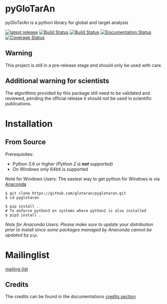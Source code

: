# pyGloTarAn

pyGloTarAn is a python library for global and target analysis 

[![latest release](https://pypip.in/version/glotaran/badge.svg)](https://pypi.org/project/glotaran/)
[![Build Status](https://travis-ci.org/glotaran/pyglotaran.svg?branch=master)](https://travis-ci.org/glotaran/glotaran)
[![Build Status](https://ci.appveyor.com/api/projects/status/github/glotaran/glotaran?branch=master&svg=true)](https://ci.appveyor.com/project/glotaran/glotaran?branch=master)
[![Documentation Status](https://readthedocs.org/projects/glotaran/badge/?version=latest)](https://glotaran.readthedocs.io/en/latest/?badge=latest)
[![Coverage Status](https://coveralls.io/repos/github/glotaran/glotaran/badge.svg?branch=master)](https://coveralls.io/github/glotaran/glotaran?branch=master)


## Warning
This project is still in a pre-release stage and should only be used with care.

## Additional warning for scientists
The algorithms provided by this package still need to be validated and reviewed, pending the official release it should not be used in scientific publications.

# Installation


## From Source

Prerequisites:

* Python 3.6 or higher *(Python 2 is __not__ supported)*
* On Windows only 64bit is supported

Note for Windows Users: The easiest way to get python for Windows is via [Anaconda](https://www.anaconda.com/)

```
$ git clone https://github.com/glotaran/pyglotaran.git
$ cd pyglotaran

$ pip install .
# To enforce python3 on systems where python2 is also installed
$ pip3 install .

```

*Note for Anaconda Users: Please make sure to update your distribution prior to install since some packages managed by Anaconda cannot be updated by `pip`.*

# Mailinglist

[mailing-list](https://groups.google.com/forum/#!forum/glotaran)

## Credits

The credits can be found in the documentations
[credits section](https://glotaran.readthedocs.io/en/latest/credits.html)
